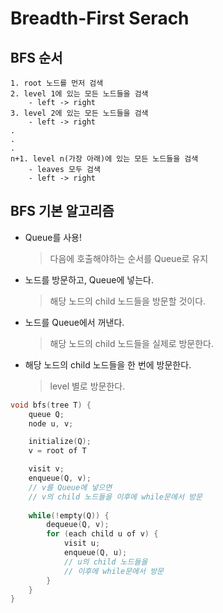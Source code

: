 # Breadth-First Serach

## BFS 순서

    1. root 노드를 먼저 검색
    2. level 1에 있는 모든 노드들을 검색
        - left -> right 
    3. level 2에 있는 모든 노드들을 검색
        - left -> right 
    .
    .
    .
    n+1. level n(가장 아래)에 있는 모든 노드들을 검색
        - leaves 모두 검색
        - left -> right   
  


## BFS 기본 알고리즘

- Queue를 사용!
    > 다음에 호출해야하는 순서를 Queue로 유지
- 노드를 방문하고, Queue에 넣는다.
    > 해당 노드의 child 노드들을 방문할 것이다.
- 노드를 Queue에서 꺼낸다.
    > 해당 노드의 child 노드들을 실제로 방문한다.
- 해당 노드의 child 노드들을 한 번에 방문한다.
    > level 별로 방문한다.

```cpp
void bfs(tree T) {
    queue Q;
    node u, v;

    initialize(Q);
    v = root of T

    visit v;
    enqueue(Q, v);
    // v를 Queue에 넣으면 
    // v의 child 노드들을 이후에 while문에서 방문 
    
    while(!empty(Q)) {
        dequeue(Q, v);
        for (each child u of v) {
            visit u;
            enqueue(Q, u);
            // u의 child 노드들을
            // 이후에 while문에서 방문
        }
    }
}
```